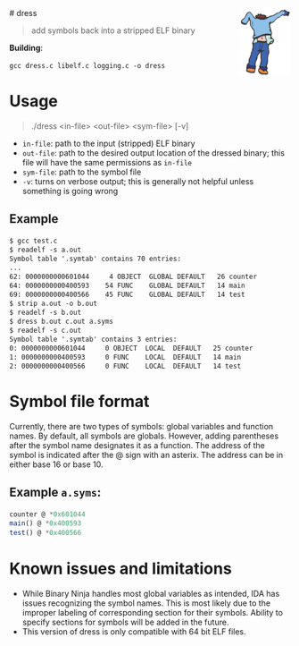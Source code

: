 <img src="/dress.png" height="120px" align="right" />
# dress 

> add symbols back into a stripped ELF binary

**Building**:

`gcc dress.c libelf.c logging.c -o dress`

# Usage

> ./dress &lt;in-file&gt; &lt;out-file&gt; &lt;sym-file&gt; [-v]

* `in-file`: path to the input (stripped) ELF binary
* `out-file`: path to the desired output location of the dressed binary; this file will have the same permissions as `in-file`
* `sym-file`: path to the symbol file
* `-v`: turns on verbose output; this is generally not helpful unless something is going wrong

## Example

```
$ gcc test.c
$ readelf -s a.out
Symbol table '.symtab' contains 70 entries:
...
62: 0000000000601044     4 OBJECT  GLOBAL DEFAULT   26 counter
64: 0000000000400593    54 FUNC    GLOBAL DEFAULT   14 main
69: 0000000000400566    45 FUNC    GLOBAL DEFAULT   14 test
$ strip a.out -o b.out
$ readelf -s b.out
$ dress b.out c.out a.syms
$ readelf -s c.out
Symbol table '.symtab' contains 3 entries:
0: 0000000000601044     0 OBJECT  LOCAL  DEFAULT   25 counter
1: 0000000000400593     0 FUNC    LOCAL  DEFAULT   14 main
2: 0000000000400566     0 FUNC    LOCAL  DEFAULT   14 test
```

# Symbol file format

Currently, there are two types of symbols: global variables and function names. By default, all symbols are globals. However, adding parentheses after the symbol name designates it as a function. The address of the symbol is indicated after the @ sign with an asterix. The address can be in either base 16 or base 10.

## Example `a.syms`:
``` javascript
counter @ *0x601044
main() @ *0x400593
test() @ *0x400566
```

# Known issues and limitations

* While Binary Ninja handles most global variables as intended, IDA has issues recognizing the symbol names. This is most likely due to the improper labeling of corresponding section for their symbols. Ability to specify sections for symbols will be added in the future.
* This version of dress is only compatible with 64 bit ELF files.
